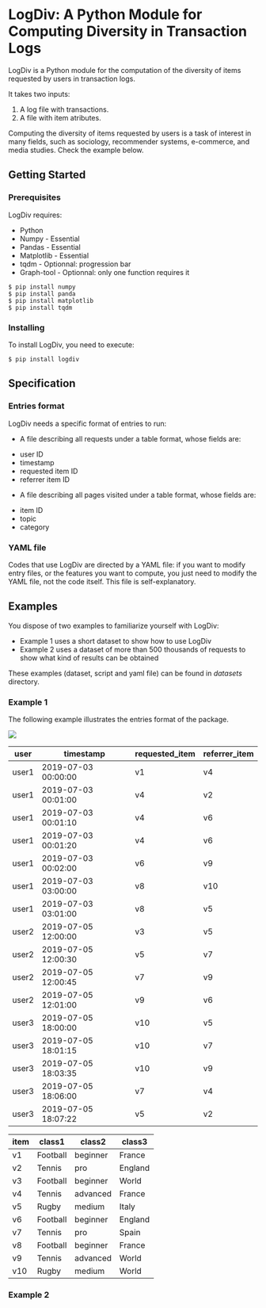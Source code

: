 # LogDiv: A Python Module for Computing Diversity in Transaction Logs

LogDiv is a Python module for the computation of the diversity of items requested by users in transaction logs.

It takes two inputs:

1) A log file with transactions.
2) A file with item atributes.

Computing the diversity of items requested by users is a task of interest in many fields, such as sociology, recommender systems, e-commerce, and media studies. Check the example below.

## Getting Started

### Prerequisites

LogDiv requires:

* Python
* Numpy - Essential
* Pandas - Essential
* Matplotlib - Essential
* tqdm - Optionnal: progression bar
* Graph-tool - Optionnal: only one function requires it


```shell
$ pip install numpy
$ pip install panda
$ pip install matplotlib 
$ pip install tqdm 
```

### Installing

To install LogDiv, you need to execute:

```shell
$ pip install logdiv
```

## Specification

### Entries format

LogDiv needs a specific format of entries to run:

- A file describing all requests under a table format, whose fields are:
* user ID
* timestamp
* requested item ID
* referrer item ID

- A file describing all pages visited under a table format, whose fields are:
* item ID
* topic 
* category

### YAML file

Codes that use LogDiv are directed by a YAML file: if you want to modify entry files, or the features you want to compute, 
you just need to modify the YAML file, not the code itself.
This file is self-explanatory.

## Examples

You dispose of two examples to familiarize yourself with LogDiv:
* Example 1 uses a short dataset to show how to use LogDiv
* Example 2 uses a dataset of more than 500 thousands of requests to show what kind of results can be obtained

These examples (dataset, script and yaml file) can be found in *datasets* directory.

### Example 1
The following example illustrates the entries format of the package.

![](example.png)

|user |timestamp          |requested_item|referrer_item|
|-----|-------------------|--------------|-------------|
|user1|2019-07-03 00:00:00|v1            |v4           |
|user1|2019-07-03 00:01:00|v4            |v2           |
|user1|2019-07-03 00:01:10|v4            |v6           |
|user1|2019-07-03 00:01:20|v4            |v6           |
|user1|2019-07-03 00:02:00|v6            |v9           |
|user1|2019-07-03 03:00:00|v8            |v10          |
|user1|2019-07-03 03:01:00|v8            |v5           |
|user2|2019-07-05 12:00:00|v3            |v5           |
|user2|2019-07-05 12:00:30|v5            |v7           |
|user2|2019-07-05 12:00:45|v7            |v9           |
|user2|2019-07-05 12:01:00|v9            |v6           |
|user3|2019-07-05 18:00:00|v10           |v5           |
|user3|2019-07-05 18:01:15|v10           |v7           |
|user3|2019-07-05 18:03:35|v10           |v9           |
|user3|2019-07-05 18:06:00|v7            |v4           |
|user3|2019-07-05 18:07:22|v5            |v2           |

|item|class1  |class2  |class3 |
|----|--------|--------|-------|
|v1  |Football|beginner|France |
|v2  |Tennis  |pro     |England|
|v3  |Football|beginner|World  |
|v4  |Tennis  |advanced|France |
|v5  |Rugby   |medium  |Italy  |
|v6  |Football|beginner|England|
|v7  |Tennis  |pro     |Spain  |
|v8  |Football|beginner|France |
|v9  |Tennis  |advanced|World  |
|v10 |Rugby   |medium  |World  |

### Example 2

